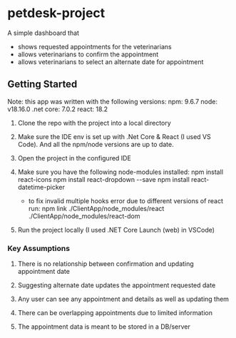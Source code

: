 # petdesk-project

A simple dashboard that

- shows requested appointments for the veterinarians
- allows veterinarians to confirm the appointment
- allows veterinarians to select an alternate date for appointment

## Getting Started

Note: this app was written with the following versions:
npm: 9.6.7
node: v18.16.0
.net core: 7.0.2
react: 18.2

1. Clone the repo with the project into a local directory

2. Make sure the IDE env is set up with .Net Core & React (I used VS Code). And all the npm/node versions are up to date.

3. Open the project in the configured IDE

4. Make sure you have the following node-modules installed:
   npm install react-icons
   npm install react-dropdown --save
   npm install react-datetime-picker

   - to fix invalid multiple hooks error due to different versions of react run:
     npm link ./ClientApp/node_modules/react ./ClientApp/node_modules/react-dom

5. Run the project locally (I used .NET Core Launch (web) in VSCode)

### Key Assumptions

1. There is no relationship between confirmation and updating appointment date

2. Suggesting alternate date updates the appointment requested date

3. Any user can see any appointment and details as well as updating them

4. There can be overlapping appointments due to limited information

5. The appointment data is meant to be stored in a DB/server

